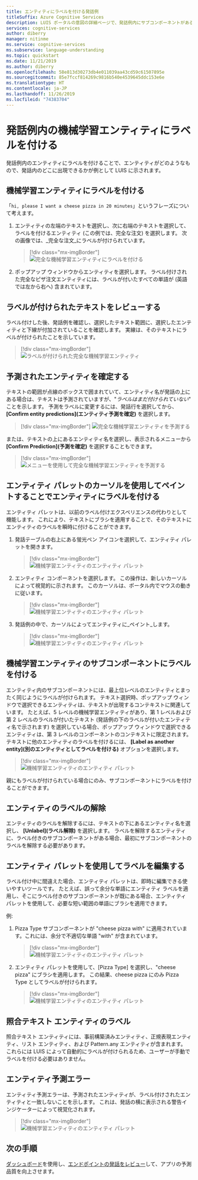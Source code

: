 ```yaml
---
title: エンティティにラベルを付ける発話例
titleSuffix: Azure Cognitive Services
description: LUIS ポータルの意図の詳細ページで、発話例内にサブコンポーネントがある機械学習エンティティにラベルを付ける方法について説明します。
services: cognitive-services
author: diberry
manager: nitinme
ms.service: cognitive-services
ms.subservice: language-understanding
ms.topic: quickstart
ms.date: 11/21/2019
ms.author: diberry
ms.openlocfilehash: 58e813d30273db4e011039aa43cd59c61507895e
ms.sourcegitcommit: 85e7fccf814269c9816b540e4539645ddc153e6e
ms.translationtype: HT
ms.contentlocale: ja-JP
ms.lasthandoff: 11/26/2019
ms.locfileid: "74383704"
---
```

# <a name="label-machine-learned-entity-in-an-example-utterance"></a>発話例内の機械学習エンティティにラベルを付ける

発話例内のエンティティにラベルを付けることで、エンティティがどのようなもので、発話内のどこに出現できるかが例として LUIS に示されます。 

## <a name="labeling-machine-learned-entity"></a>機械学習エンティティにラベルを付ける

「`hi, please I want a cheese pizza in 20 minutes`」というフレーズについて考えます。 

1. エンティティの左端のテキストを選択し、次に右端のテキストを選択して、ラベルを付けるエンティティ (この例では、完全な注文) を選択します。 次の画像では、_完全な注文_にラベルが付けられています。

    > [!div class="mx-imgBorder"]
    > ![完全な機械学習エンティティにラベルを付ける](media/label-utterances/example-1-label-machine-learned-entity-complete-order.png)

1. ポップアップ ウィンドウからエンティティを選択します。 ラベル付けされた完全なピザ注文エンティティには、ラベルが付いたすべての単語が (英語では左から右へ) 含まれています。 

## <a name="review-labeled-text"></a>ラベルが付けられたテキストをレビューする

ラベル付けした後、発話例を確認し、選択したテキスト範囲に、選択したエンティティと下線が付加されていることを確認します。 実線は、そのテキストにラベルが付けられたことを示しています。 

> [!div class="mx-imgBorder"]
> ![ラベルが付けられた完全な機械学習エンティティ](media/label-utterances/example-1-label-machine-learned-entity-complete-order-labeled.png)

## <a name="confirm-predicted-entity"></a>予測されたエンティティを確定する

テキストの範囲が点線のボックスで囲まれていて、エンティティ名が発話の上にある場合は、テキストは予測されていますが、"_ラベルはまだ付けられていない_" ことを示します。 予測をラベルに変更するには、発話行を選択してから、 **[Confirm entity predictions]\(エンティティ予測を確定\)** を選択します。

> [!div class="mx-imgBorder"]
> ![完全な機械学習エンティティを予測する](media/label-utterances/example-1-label-machine-learned-entity-complete-order-predicted.png)

または、テキストの上にあるエンティティ名を選択し、表示されるメニューから **[Confirm Prediction]\(予測を確定\)** を選択することもできます。

> [!div class="mx-imgBorder"]
> ![メニューを使用して完全な機械学習エンティティを予測する](media/label-utterances/example-1-label-machine-learned-entity-complete-order-predicted-menu.png)

## <a name="label-entity-by-painting-with-entity-palette-cursor"></a>エンティティ パレットのカーソルを使用してペイントすることでエンティティにラベルを付ける

エンティティ パレットは、以前のラベル付けエクスペリエンスの代わりとして機能します。 これにより、テキストにブラシを適用することで、そのテキストにエンティティのラベルを瞬時に付けることができます。

1. 発話テーブルの右上にある蛍光ペン アイコンを選択して、エンティティ パレットを開きます。 

    > [!div class="mx-imgBorder"]
    > ![機械学習エンティティのエンティティ パレット](media/label-utterances/example-1-label-machine-learned-entity-palette.png)

2. エンティティ コンポーネントを選択します。 この操作は、新しいカーソルによって視覚的に示されます。 このカーソルは、ポータル内でマウスの動きに従います。 

    > [!div class="mx-imgBorder"]
    > ![機械学習エンティティのエンティティ パレット](media/label-utterances/example-1-label-machine-learned-entity-palette-menu.png)

3. 発話例の中で、カーソルによってエンティティに_ペイント_します。

    > [!div class="mx-imgBorder"]
    > ![機械学習エンティティのエンティティ パレット](media/label-utterances/example-1-label-machine-learned-entity-palette-label-action.png)

## <a name="labeling-subcomponents-of-a-machine-learned-entity"></a>機械学習エンティティのサブコンポーネントにラベルを付ける

エンティティ内のサブコンポーネントには、最上位レベルのエンティティとまったく同じようにラベルが付けられます。 テキスト選択時、ポップアップ ウィンドウで選択できるエンティティは、テキストが出現するコンテキストに関連しています。 たとえば、5 レベルの機械学習エンティティがあり、第 1 レベルおよび第 2 レベルのラベルが付いたテキスト (発話例の下のラベルが付いたエンティティ名で示されます) を選択している場合、ポップアップ ウィンドウで選択できるエンティティは、第 3 レベルのコンポーネントのコンテキストに限定されます。 テキストに他のエンティティのラベルを付けるには、 **[Label as another entity]\(別のエンティティとしてラベルを付ける\)** オプションを選択します。

> [!div class="mx-imgBorder"]
> ![機械学習エンティティのエンティティ パレット](media/label-utterances/example-1-label-machine-learned-entity-subcomponent.png)

親にもラベルが付けられている場合にのみ、サブコンポーネントにラベルを付けることができます。 

## <a name="unlabel-entities"></a>エンティティのラベルの解除

エンティティのラベルを解除するには、テキストの下にあるエンティティ名を選択し、 **[Unlabel]\(ラベル解除\)** を選択します。 ラベルを解除するエンティティに、ラベル付きのサブコンポーネントがある場合、最初にサブコンポーネントのラベルを解除する必要があります。 

## <a name="editing-labels-using-the-entity-palette"></a>エンティティ パレットを使用してラベルを編集する

ラベル付け中に間違えた場合、エンティティ パレットは、即時に編集できる使いやすいツールです。 たとえば、誤って余分な単語にエンティティ ラベルを適用し、そこにラベル付きのサブコンポーネントが既にある場合、エンティティ パレットを使用して、必要な短い範囲の単語にブラシを適用できます。

例:

1. Pizza Type サブコンポーネントが "cheese pizza with" に適用されています。これには、余分で不適切な単語 "with" が含まれています。

    > [!div class="mx-imgBorder"]
    > ![機械学習エンティティのエンティティ パレット](media/label-utterances/edit-label-with-palette-1.png)

2. エンティティ パレットを使用して、[Pizza Type] を選択し、"cheese pizza" にブラシを適用します。 この結果、cheese pizza にのみ Pizza Type としてラベルが付けられます。

    > [!div class="mx-imgBorder"]
    > ![機械学習エンティティのエンティティ パレット](media/label-utterances/edit-label-with-palette-2.png)


## <a name="labels-for-matching-text-entities"></a>照合テキスト エンティティのラベル

照合テキスト エンティティには、事前構築済みエンティティ、正規表現エンティティ、リスト エンティティ、および Pattern.any エンティティが含まれます。 これらには LUIS によって自動的にラベルが付けられるため、ユーザーが手動でラベルを付ける必要はありません。

## <a name="entity-prediction-errors"></a>エンティティ予測エラー

エンティティ予測エラーは、予測されたエンティティが、ラベル付けされたエンティティと一致しないことを示します。 これは、発話の横に表示される警告インジケーターによって視覚化されます。

> [!div class="mx-imgBorder"]
> ![機械学習エンティティのエンティティ パレット](media/label-utterances/example-utterance-indicates-prediction-error.png)

## <a name="next-steps"></a>次の手順

[ダッシュボード](luis-how-to-use-dashboard.md)を使用し、[エンドポイントの発話をレビュー](luis-how-to-review-endpoint-utterances.md)して、アプリの予測品質を向上させます。